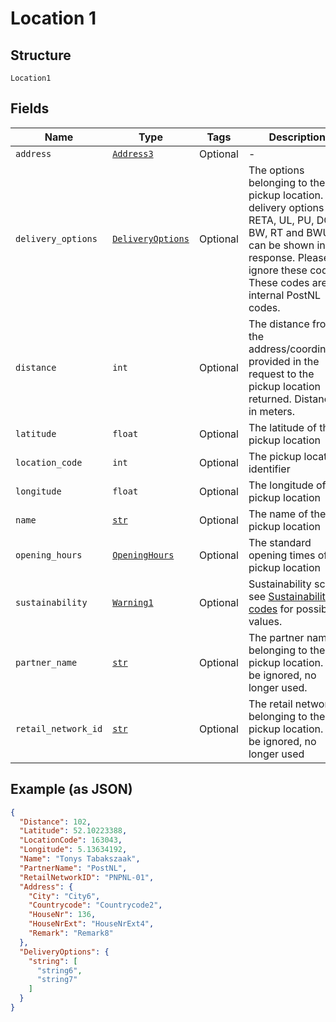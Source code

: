 
# Location 1

## Structure

`Location1`

## Fields

| Name | Type | Tags | Description |
|  --- | --- | --- | --- |
| `address` | [`Address3`](../../doc/models/address-3.md) | Optional | - |
| `delivery_options` | [`DeliveryOptions`](../../doc/models/delivery-options.md) | Optional | The options belonging to the pickup location. The delivery options RETA, UL, PU, DO, BW, RT and BWUL can be shown in the response. Please ignore these codes. These codes are internal PostNL codes. |
| `distance` | `int` | Optional | The distance from the address/coordinates provided in the request to the pickup location returned. Distance in meters. |
| `latitude` | `float` | Optional | The latitude of the pickup location |
| `location_code` | `int` | Optional | The pickup location identifier |
| `longitude` | `float` | Optional | The longitude of the pickup location |
| `name` | [`str`](../../doc/models/string-enum.md) | Optional | The name of the pickup location |
| `opening_hours` | [`OpeningHours`](../../doc/models/opening-hours.md) | Optional | The standard opening times of the pickup location |
| `sustainability` | [`Warning1`](../../doc/models/warning-1.md) | Optional | Sustainability score; see [Sustainability codes](https://developer.postnl.nl/docs/#/http/reference-data/reference-codes/sustainability-codes) for possible values. |
| `partner_name` | [`str`](../../doc/models/string-enum.md) | Optional | The partner name belonging to the pickup location. Can be ignored, no longer used. |
| `retail_network_id` | [`str`](../../doc/models/string-enum.md) | Optional | The retail network belonging to the pickup location. Can be ignored, no longer used |

## Example (as JSON)

```json
{
  "Distance": 102,
  "Latitude": 52.10223388,
  "LocationCode": 163043,
  "Longitude": 5.13634192,
  "Name": "Tonys Tabakszaak",
  "PartnerName": "PostNL",
  "RetailNetworkID": "PNPNL-01",
  "Address": {
    "City": "City6",
    "Countrycode": "Countrycode2",
    "HouseNr": 136,
    "HouseNrExt": "HouseNrExt4",
    "Remark": "Remark8"
  },
  "DeliveryOptions": {
    "string": [
      "string6",
      "string7"
    ]
  }
}
```

